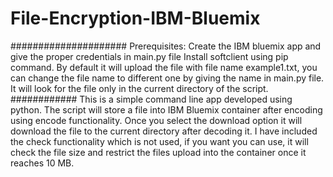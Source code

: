# File-Encryption-IBM-Bluemix
#####################
Prerequisites:
Create the IBM bluemix app and give the proper credentials in main.py file
Install softclient using pip command.
By default it will upload the file with file name example1.txt, you can change the file name to different one by giving the name in main.py file.
It will look for the file only in the current directory of the script.
############
This is a simple command line app developed using python.
The script will store a file into IBM Bluemix container after encoding using encode functionality.
Once you select the download option it will download the file to the current directory after decoding it.
I have included the check functionality which is not used, if you want you can use, it will check the file size and restrict the files upload into the container once it reaches 10 MB.

